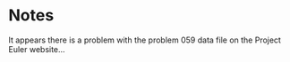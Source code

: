 # Notes

It appears there is a problem with the problem 059 data file on the Project Euler website... 